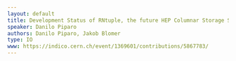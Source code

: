 ```yaml
---
layout: default
title: Development Status of RNtuple, the future HEP Columnar Storage Software Technology 
speaker: Danilo Piparo
authors: Danilo Piparo, Jakob Blomer
type: IO
www: https://indico.cern.ch/event/1369601/contributions/5867783/
---
```

